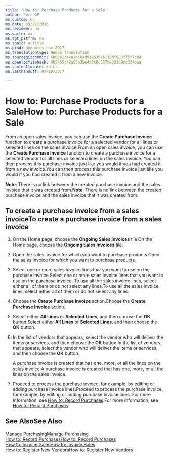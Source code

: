 ```yaml
---
title: 'How to: Purchase Products for a Sale'
author: SorenGP
ms.custom: na
ms.date: 09/22/2016
ms.reviewer: na
ms.suite: na
ms.tgt_pltfrm: na
ms.topic: article
ms.prod: dynamics-nav-2017
ms.translationtype: Human Translation
ms.sourcegitcommit: 6b60b1344a1e18ad91863046110df880f75f7c04
ms.openlocfilehash: 4b5455c42a55a25e4a8c9d557be321d9cc334baa
ms.contentlocale: en-ca
ms.lasthandoff: 07/19/2017

---
```


# <a name="how-to-purchase-products-for-a-sale"></a><span data-ttu-id="c7f14-102">How to: Purchase Products for a Sale</span><span class="sxs-lookup"><span data-stu-id="c7f14-102">How to: Purchase Products for a Sale</span></span>
<span data-ttu-id="c7f14-103">From an open sales invoice, you can use the **Create Purchase Invoice** function to create a purchase invoice for a selected vendor for all lines or selected lines on the sales invoice.</span><span class="sxs-lookup"><span data-stu-id="c7f14-103">From an open sales invoice, you can use the **Create Purchase Invoice** function to create a purchase invoice for a selected vendor for all lines or selected lines on the sales invoice.</span></span> <span data-ttu-id="c7f14-104">You can then process this purchase invoice just like you would if you had created it from a new invoice.</span><span class="sxs-lookup"><span data-stu-id="c7f14-104">You can then process this purchase invoice just like you would if you had created it from a new invoice.</span></span>

<span data-ttu-id="c7f14-105">**Note**: There is no link between the created purchase invoice and the sales invoice that it was created from.</span><span class="sxs-lookup"><span data-stu-id="c7f14-105">**Note**: There is no link between the created purchase invoice and the sales invoice that it was created from.</span></span>

## <a name="to-create-a-purchase-invoice-from-a-sales-invoice"></a><span data-ttu-id="c7f14-106">To create a purchase invoice from a sales invoice</span><span class="sxs-lookup"><span data-stu-id="c7f14-106">To create a purchase invoice from a sales invoice</span></span>
1. <span data-ttu-id="c7f14-107">On the Home page, choose the **Ongoing Sales Invoices** tile.</span><span class="sxs-lookup"><span data-stu-id="c7f14-107">On the Home page, choose the **Ongoing Sales Invoices** tile.</span></span>
2. <span data-ttu-id="c7f14-108">Open the sales invoice for which you want to purchase products.</span><span class="sxs-lookup"><span data-stu-id="c7f14-108">Open the sales invoice for which you want to purchase products.</span></span>
3. <span data-ttu-id="c7f14-109">Select one or more sales invoice lines that you want to use on the purchase invoice.</span><span class="sxs-lookup"><span data-stu-id="c7f14-109">Select one or more sales invoice lines that you want to use on the purchase invoice.</span></span> <span data-ttu-id="c7f14-110">To use all the sales invoice lines, select either all of them or do not select any lines.</span><span class="sxs-lookup"><span data-stu-id="c7f14-110">To use all the sales invoice lines, select either all of them or do not select any lines.</span></span>
4. <span data-ttu-id="c7f14-111">Choose the **Create Purchase Invoice** action.</span><span class="sxs-lookup"><span data-stu-id="c7f14-111">Choose the **Create Purchase Invoice** action.</span></span>
5. <span data-ttu-id="c7f14-112">Select either **All Lines** or **Selected Lines**, and then choose the **OK** button.</span><span class="sxs-lookup"><span data-stu-id="c7f14-112">Select either **All Lines** or **Selected Lines**, and then choose the **OK** button.</span></span>  
6. <span data-ttu-id="c7f14-113">In the list of vendors that appears, select the vendor who will deliver the items or services, and then choose the **OK** button.</span><span class="sxs-lookup"><span data-stu-id="c7f14-113">In the list of vendors that appears, select the vendor who will deliver the items or services, and then choose the **OK** button.</span></span>

    <span data-ttu-id="c7f14-114">A purchase invoice is created that has one, more, or all the lines on the sales invoice.</span><span class="sxs-lookup"><span data-stu-id="c7f14-114">A purchase invoice is created that has one, more, or all the lines on the sales invoice.</span></span>
7. <span data-ttu-id="c7f14-115">Proceed to process the purchase invoice, for example, by editing or adding purchase invoice lines.</span><span class="sxs-lookup"><span data-stu-id="c7f14-115">Proceed to process the purchase invoice, for example, by editing or adding purchase invoice lines.</span></span> <span data-ttu-id="c7f14-116">For more information, see [How to: Record Purchases](purchasing-how-record-purchases.md).</span><span class="sxs-lookup"><span data-stu-id="c7f14-116">For more information, see [How to: Record Purchases](purchasing-how-record-purchases.md).</span></span>

## <a name="see-also"></a><span data-ttu-id="c7f14-117">See Also</span><span class="sxs-lookup"><span data-stu-id="c7f14-117">See Also</span></span>
[<span data-ttu-id="c7f14-118">Manage Purchasing</span><span class="sxs-lookup"><span data-stu-id="c7f14-118">Manage Purchasing</span></span>](purchasing-manage-purchasing.md)  
[<span data-ttu-id="c7f14-119">How to: Record Purchases</span><span class="sxs-lookup"><span data-stu-id="c7f14-119">How to: Record Purchases</span></span>](purchasing-how-record-purchases.md)  
[<span data-ttu-id="c7f14-120">How to: Invoice Sales</span><span class="sxs-lookup"><span data-stu-id="c7f14-120">How to: Invoice Sales</span></span>](sales-how-invoice-sales.md)  
[<span data-ttu-id="c7f14-121">How to: Register New Vendors</span><span class="sxs-lookup"><span data-stu-id="c7f14-121">How to: Register New Vendors</span></span>](purchasing-how-register-new-vendors.md)

